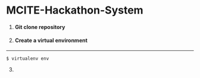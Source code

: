 # MCITE-Hackathon-System
1. #### Git clone repository
2. #### Create a virtual environment
  ---
  ```shell
  $ virtualenv env
  ```
3. 
